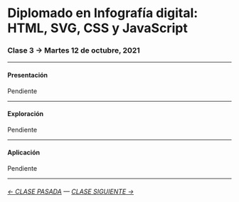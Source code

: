# Diplomado en Infografía digital: HTML, SVG, CSS y JavaScript

### Clase 3 → Martes 12 de octubre, 2021

- - - - - - - 

#### Presentación

Pendiente

- - - - - - - 

#### Exploración

Pendiente

- - - - - - - 

#### Aplicación

Pendiente

- - - - - - - -

###### [← CLASE PASADA](https://github.com/profesorfaco/infografia/tree/main/clase-2) — [CLASE SIGUIENTE →](https://github.com/profesorfaco/infografia/tree/main/clase-4) 